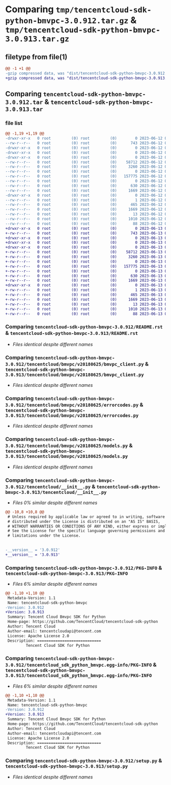 # Comparing `tmp/tencentcloud-sdk-python-bmvpc-3.0.912.tar.gz` & `tmp/tencentcloud-sdk-python-bmvpc-3.0.913.tar.gz`

## filetype from file(1)

```diff
@@ -1 +1 @@
-gzip compressed data, was "dist/tencentcloud-sdk-python-bmvpc-3.0.912.tar", last modified: Mon Jun 12 02:57:33 2023, max compression
+gzip compressed data, was "dist/tencentcloud-sdk-python-bmvpc-3.0.913.tar", last modified: Tue Jun 13 02:05:09 2023, max compression
```

## Comparing `tencentcloud-sdk-python-bmvpc-3.0.912.tar` & `tencentcloud-sdk-python-bmvpc-3.0.913.tar`

### file list

```diff
@@ -1,19 +1,19 @@
-drwxr-xr-x   0 root         (0) root         (0)        0 2023-06-12 02:57:33.000000 tencentcloud-sdk-python-bmvpc-3.0.912/
--rw-r--r--   0 root         (0) root         (0)      743 2023-06-12 02:57:32.000000 tencentcloud-sdk-python-bmvpc-3.0.912/README.rst
-drwxr-xr-x   0 root         (0) root         (0)        0 2023-06-12 02:57:33.000000 tencentcloud-sdk-python-bmvpc-3.0.912/tencentcloud/
-drwxr-xr-x   0 root         (0) root         (0)        0 2023-06-12 02:57:33.000000 tencentcloud-sdk-python-bmvpc-3.0.912/tencentcloud/bmvpc/
-drwxr-xr-x   0 root         (0) root         (0)        0 2023-06-12 02:57:33.000000 tencentcloud-sdk-python-bmvpc-3.0.912/tencentcloud/bmvpc/v20180625/
--rw-r--r--   0 root         (0) root         (0)    58712 2023-06-12 02:57:32.000000 tencentcloud-sdk-python-bmvpc-3.0.912/tencentcloud/bmvpc/v20180625/bmvpc_client.py
--rw-r--r--   0 root         (0) root         (0)     3260 2023-06-12 02:57:32.000000 tencentcloud-sdk-python-bmvpc-3.0.912/tencentcloud/bmvpc/v20180625/errorcodes.py
--rw-r--r--   0 root         (0) root         (0)        0 2023-06-12 02:57:32.000000 tencentcloud-sdk-python-bmvpc-3.0.912/tencentcloud/bmvpc/v20180625/__init__.py
--rw-r--r--   0 root         (0) root         (0)   157775 2023-06-12 02:57:32.000000 tencentcloud-sdk-python-bmvpc-3.0.912/tencentcloud/bmvpc/v20180625/models.py
--rw-r--r--   0 root         (0) root         (0)        0 2023-06-12 02:57:32.000000 tencentcloud-sdk-python-bmvpc-3.0.912/tencentcloud/bmvpc/__init__.py
--rw-r--r--   0 root         (0) root         (0)      630 2023-06-12 02:57:32.000000 tencentcloud-sdk-python-bmvpc-3.0.912/tencentcloud/__init__.py
--rw-r--r--   0 root         (0) root         (0)     1669 2023-06-12 02:57:33.000000 tencentcloud-sdk-python-bmvpc-3.0.912/PKG-INFO
-drwxr-xr-x   0 root         (0) root         (0)        0 2023-06-12 02:57:33.000000 tencentcloud-sdk-python-bmvpc-3.0.912/tencentcloud_sdk_python_bmvpc.egg-info/
--rw-r--r--   0 root         (0) root         (0)        1 2023-06-12 02:57:33.000000 tencentcloud-sdk-python-bmvpc-3.0.912/tencentcloud_sdk_python_bmvpc.egg-info/dependency_links.txt
--rw-r--r--   0 root         (0) root         (0)      465 2023-06-12 02:57:33.000000 tencentcloud-sdk-python-bmvpc-3.0.912/tencentcloud_sdk_python_bmvpc.egg-info/SOURCES.txt
--rw-r--r--   0 root         (0) root         (0)     1669 2023-06-12 02:57:33.000000 tencentcloud-sdk-python-bmvpc-3.0.912/tencentcloud_sdk_python_bmvpc.egg-info/PKG-INFO
--rw-r--r--   0 root         (0) root         (0)       13 2023-06-12 02:57:33.000000 tencentcloud-sdk-python-bmvpc-3.0.912/tencentcloud_sdk_python_bmvpc.egg-info/top_level.txt
--rw-r--r--   0 root         (0) root         (0)     1010 2023-06-12 02:57:32.000000 tencentcloud-sdk-python-bmvpc-3.0.912/setup.py
--rw-r--r--   0 root         (0) root         (0)       88 2023-06-12 02:57:33.000000 tencentcloud-sdk-python-bmvpc-3.0.912/setup.cfg
+drwxr-xr-x   0 root         (0) root         (0)        0 2023-06-13 02:05:09.000000 tencentcloud-sdk-python-bmvpc-3.0.913/
+-rw-r--r--   0 root         (0) root         (0)      743 2023-06-13 02:05:09.000000 tencentcloud-sdk-python-bmvpc-3.0.913/README.rst
+drwxr-xr-x   0 root         (0) root         (0)        0 2023-06-13 02:05:09.000000 tencentcloud-sdk-python-bmvpc-3.0.913/tencentcloud/
+drwxr-xr-x   0 root         (0) root         (0)        0 2023-06-13 02:05:09.000000 tencentcloud-sdk-python-bmvpc-3.0.913/tencentcloud/bmvpc/
+drwxr-xr-x   0 root         (0) root         (0)        0 2023-06-13 02:05:09.000000 tencentcloud-sdk-python-bmvpc-3.0.913/tencentcloud/bmvpc/v20180625/
+-rw-r--r--   0 root         (0) root         (0)    58712 2023-06-13 02:05:09.000000 tencentcloud-sdk-python-bmvpc-3.0.913/tencentcloud/bmvpc/v20180625/bmvpc_client.py
+-rw-r--r--   0 root         (0) root         (0)     3260 2023-06-13 02:05:09.000000 tencentcloud-sdk-python-bmvpc-3.0.913/tencentcloud/bmvpc/v20180625/errorcodes.py
+-rw-r--r--   0 root         (0) root         (0)        0 2023-06-13 02:05:09.000000 tencentcloud-sdk-python-bmvpc-3.0.913/tencentcloud/bmvpc/v20180625/__init__.py
+-rw-r--r--   0 root         (0) root         (0)   157775 2023-06-13 02:05:09.000000 tencentcloud-sdk-python-bmvpc-3.0.913/tencentcloud/bmvpc/v20180625/models.py
+-rw-r--r--   0 root         (0) root         (0)        0 2023-06-13 02:05:09.000000 tencentcloud-sdk-python-bmvpc-3.0.913/tencentcloud/bmvpc/__init__.py
+-rw-r--r--   0 root         (0) root         (0)      630 2023-06-13 02:05:09.000000 tencentcloud-sdk-python-bmvpc-3.0.913/tencentcloud/__init__.py
+-rw-r--r--   0 root         (0) root         (0)     1669 2023-06-13 02:05:09.000000 tencentcloud-sdk-python-bmvpc-3.0.913/PKG-INFO
+drwxr-xr-x   0 root         (0) root         (0)        0 2023-06-13 02:05:09.000000 tencentcloud-sdk-python-bmvpc-3.0.913/tencentcloud_sdk_python_bmvpc.egg-info/
+-rw-r--r--   0 root         (0) root         (0)        1 2023-06-13 02:05:09.000000 tencentcloud-sdk-python-bmvpc-3.0.913/tencentcloud_sdk_python_bmvpc.egg-info/dependency_links.txt
+-rw-r--r--   0 root         (0) root         (0)      465 2023-06-13 02:05:09.000000 tencentcloud-sdk-python-bmvpc-3.0.913/tencentcloud_sdk_python_bmvpc.egg-info/SOURCES.txt
+-rw-r--r--   0 root         (0) root         (0)     1669 2023-06-13 02:05:09.000000 tencentcloud-sdk-python-bmvpc-3.0.913/tencentcloud_sdk_python_bmvpc.egg-info/PKG-INFO
+-rw-r--r--   0 root         (0) root         (0)       13 2023-06-13 02:05:09.000000 tencentcloud-sdk-python-bmvpc-3.0.913/tencentcloud_sdk_python_bmvpc.egg-info/top_level.txt
+-rw-r--r--   0 root         (0) root         (0)     1010 2023-06-13 02:05:09.000000 tencentcloud-sdk-python-bmvpc-3.0.913/setup.py
+-rw-r--r--   0 root         (0) root         (0)       88 2023-06-13 02:05:09.000000 tencentcloud-sdk-python-bmvpc-3.0.913/setup.cfg
```

### Comparing `tencentcloud-sdk-python-bmvpc-3.0.912/README.rst` & `tencentcloud-sdk-python-bmvpc-3.0.913/README.rst`

 * *Files identical despite different names*

### Comparing `tencentcloud-sdk-python-bmvpc-3.0.912/tencentcloud/bmvpc/v20180625/bmvpc_client.py` & `tencentcloud-sdk-python-bmvpc-3.0.913/tencentcloud/bmvpc/v20180625/bmvpc_client.py`

 * *Files identical despite different names*

### Comparing `tencentcloud-sdk-python-bmvpc-3.0.912/tencentcloud/bmvpc/v20180625/errorcodes.py` & `tencentcloud-sdk-python-bmvpc-3.0.913/tencentcloud/bmvpc/v20180625/errorcodes.py`

 * *Files identical despite different names*

### Comparing `tencentcloud-sdk-python-bmvpc-3.0.912/tencentcloud/bmvpc/v20180625/models.py` & `tencentcloud-sdk-python-bmvpc-3.0.913/tencentcloud/bmvpc/v20180625/models.py`

 * *Files identical despite different names*

### Comparing `tencentcloud-sdk-python-bmvpc-3.0.912/tencentcloud/__init__.py` & `tencentcloud-sdk-python-bmvpc-3.0.913/tencentcloud/__init__.py`

 * *Files 0% similar despite different names*

```diff
@@ -10,8 +10,8 @@
 # Unless required by applicable law or agreed to in writing, software
 # distributed under the License is distributed on an "AS IS" BASIS,
 # WITHOUT WARRANTIES OR CONDITIONS OF ANY KIND, either express or implied.
 # See the License for the specific language governing permissions and
 # limitations under the License.
 
 
-__version__ = '3.0.912'
+__version__ = '3.0.913'
```

### Comparing `tencentcloud-sdk-python-bmvpc-3.0.912/PKG-INFO` & `tencentcloud-sdk-python-bmvpc-3.0.913/PKG-INFO`

 * *Files 6% similar despite different names*

```diff
@@ -1,10 +1,10 @@
 Metadata-Version: 1.1
 Name: tencentcloud-sdk-python-bmvpc
-Version: 3.0.912
+Version: 3.0.913
 Summary: Tencent Cloud Bmvpc SDK for Python
 Home-page: https://github.com/TencentCloud/tencentcloud-sdk-python
 Author: Tencent Cloud
 Author-email: tencentcloudapi@tencent.com
 License: Apache License 2.0
 Description: ============================
         Tencent Cloud SDK for Python
```

### Comparing `tencentcloud-sdk-python-bmvpc-3.0.912/tencentcloud_sdk_python_bmvpc.egg-info/PKG-INFO` & `tencentcloud-sdk-python-bmvpc-3.0.913/tencentcloud_sdk_python_bmvpc.egg-info/PKG-INFO`

 * *Files 6% similar despite different names*

```diff
@@ -1,10 +1,10 @@
 Metadata-Version: 1.1
 Name: tencentcloud-sdk-python-bmvpc
-Version: 3.0.912
+Version: 3.0.913
 Summary: Tencent Cloud Bmvpc SDK for Python
 Home-page: https://github.com/TencentCloud/tencentcloud-sdk-python
 Author: Tencent Cloud
 Author-email: tencentcloudapi@tencent.com
 License: Apache License 2.0
 Description: ============================
         Tencent Cloud SDK for Python
```

### Comparing `tencentcloud-sdk-python-bmvpc-3.0.912/setup.py` & `tencentcloud-sdk-python-bmvpc-3.0.913/setup.py`

 * *Files identical despite different names*

